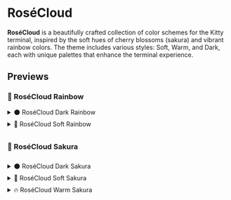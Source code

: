 # RoséCloud

**RoséCloud** is a beautifully crafted collection of color schemes for the Kitty terminal, inspired by the soft hues of cherry blossoms (sakura) and vibrant rainbow colors. The theme includes various styles: Soft, Warm, and Dark, each with unique palettes that enhance the terminal experience.

## Previews

### 🌈 RoséCloud Rainbow

<div style="display: flex; flex-direction: column; gap: 10px;">

  <details>
    <summary>🌑 RoséCloud Dark Rainbow</summary>
    <img src="https://github.com/ShiroMiyuki/RoseCloud/blob/main/assets/Ros%C3%A9Cloud%20Dark%20Rainbow.png" alt="RoséCloud Dark Rainbow" style="max-width: 300px; border-radius: 8px;">
  </details>

  <details>
    <summary>🎨 RoséCloud Soft Rainbow</summary>
    <img src="https://github.com/ShiroMiyuki/RoseCloud/blob/main/assets/Ros%C3%A9Cloud%20Soft%20Rainbow.png" alt="RoséCloud Soft Rainbow" style="max-width: 300px; border-radius: 8px;">
  </details>
  
### 🌸 RoséCloud Sakura

  <details>
    <summary>🌑 RoséCloud Dark Sakura</summary>
    <img src="https://github.com/ShiroMiyuki/RoseCloud/blob/main/assets/Ros%C3%A9Cloud%20Dark%20Sakura.png" alt="RoséCloud Dark Sakura" style="max-width: 300px; border-radius: 8px;">
  </details>

  <details>
    <summary>🌸 RoséCloud Soft Sakura</summary>
    <img src="https://github.com/ShiroMiyuki/RoseCloud/blob/main/assets/Ros%C3%A9Cloud%20Soft%20Sakura.png" alt="RoséCloud Soft Sakura" style="max-width: 300px; border-radius: 8px;">
  </details>

  <details>
    <summary>🔥 RoséCloud Warm Sakura</summary>
    <img src="https://github.com/ShiroMiyuki/RoseCloud/blob/main/assets/Ros%C3%A9Cloud%20Warm%20Sakura.png" alt="RoséCloud Warm Sakura" style="max-width: 300px; border-radius: 8px;">
  </details>
